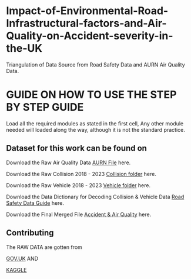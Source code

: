 # Impact-of-Environmental-Road-Infrastructural-factors-and-Air-Quality-on-Accident-severity-in-the-UK
Triangulation of Data Source from Road Safety Data and AURN Air Quality Data.

# GUIDE ON HOW TO USE THE STEP BY STEP GUIDE

Load all the required modules as stated in the first cell, Any other module needed will loaded along the way, although it is not the standard practice.

## Dataset for this work can be found on 

Download the Raw Air Quality Data   [AURN File](https://drive.google.com/file/d/1rN1EhmChTP3GoJ0EMXYmfcEruqsBCK9-/view?usp=sharing) here.

Download the Raw Collision 2018 - 2023    [Collision folder](https://drive.google.com/file/d/1rN1EhmChTP3GoJ0EMXYmfcEruqsBCK9-/view?usp=sharing) here.

Download the Raw Vehicle 2018 - 2023    [Vehicle folder](https://drive.google.com/drive/folders/1daF59ltjKtuaNAy2y4veYMBQVLWcPJWX?usp=sharing) here.

Download the Data Dictionary for Decoding Collision & Vehicle Data   [Road Safety Data Guide](https://docs.google.com/spreadsheets/d/1EOdWBPqk_NxFVa3_27CdD0cprfatvfqu/edit?usp=sharing&ouid=102542169710904108713&rtpof=true&sd=true) here.


Download the Final Merged File [Accident & Air Quality](https://docs.google.com/spreadsheets/d/1EOdWBPqk_NxFVa3_27CdD0cprfatvfqu/edit?usp=sharing&ouid=102542169710904108713&rtpof=true&sd=true) here.


   

## Contributing

The RAW DATA are gotten from 

[GOV.UK](https://www.data.gov.uk/dataset/cb7ae6f0-4be6-4935-9277-47e5ce24a11f/road-safety-data) AND

[KAGGLE](https://www.kaggle.com/datasets/airqualityanthony/uk-defra-aurn-air-quality-data-2015-2023)
